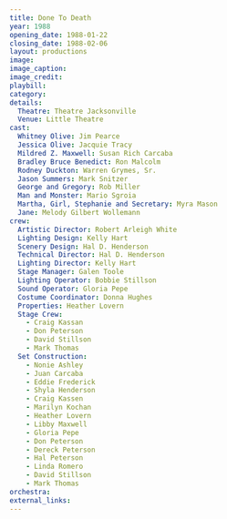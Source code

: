 ```yaml
---
title: Done To Death
year: 1988
opening_date: 1988-01-22
closing_date: 1988-02-06
layout: productions
image:
image_caption:
image_credit:
playbill: 
category: 
details:
  Theatre: Theatre Jacksonville
  Venue: Little Theatre
cast:
  Whitney Olive: Jim Pearce
  Jessica Olive: Jacquie Tracy
  Mildred Z. Maxwell: Susan Rich Carcaba
  Bradley Bruce Benedict: Ron Malcolm
  Rodney Duckton: Warren Grymes, Sr.
  Jason Summers: Mark Snitzer
  George and Gregory: Rob Miller
  Man and Monster: Mario Sgroia
  Martha, Girl, Stephanie and Secretary: Myra Mason
  Jane: Melody Gilbert Wollemann
crew:
  Artistic Director: Robert Arleigh White
  Lighting Design: Kelly Hart
  Scenery Design: Hal D. Henderson
  Technical Director: Hal D. Henderson
  Lighting Director: Kelly Hart
  Stage Manager: Galen Toole
  Lighting Operator: Bobbie Stillson
  Sound Operator: Gloria Pepe
  Costume Coordinator: Donna Hughes
  Properties: Heather Lovern
  Stage Crew:
    - Craig Kassan
    - Don Peterson
    - David Stillson
    - Mark Thomas
  Set Construction:
    - Nonie Ashley
    - Juan Carcaba
    - Eddie Frederick
    - Shyla Henderson
    - Craig Kassen
    - Marilyn Kochan
    - Heather Lovern
    - Libby Maxwell
    - Gloria Pepe
    - Don Peterson
    - Dereck Peterson
    - Hal Peterson
    - Linda Romero
    - David Stillson
    - Mark Thomas
orchestra:
external_links:
---
```


